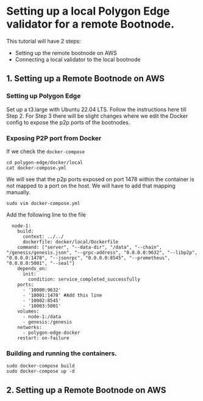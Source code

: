 # Setting up a local Polygon Edge validator for a remote Bootnode.

This tutorial will have 2 steps:
- Setting up the remote bootnode on AWS
- Connecting a local validator to the local bootnode

## 1. Setting up a Remote Bootnode on AWS

### Setting up Polygon Edge

Set up a t3.large with Ubuntu 22.04 LTS. Follow the instructions here till Step 2. For Step 3 there will be slight changes where we edit the Docker config to expose the p2p ports of the bootnodes.

### Exposing P2P port from Docker

If we check the `docker-compose`
```
cd polygon-edge/docker/local
cat docker-compose.yml
``` 
We will see that the p2p ports exposed on port 1478 within the container is not mapped to a port on the host. We will have to add that mapping manually.
```
sudo vim docker-compose.yml
```
Add the following line to the file
```
  node-1:
    build:
      context: ../../
      dockerfile: docker/local/Dockerfile
    command: ["server", "--data-dir", "/data", "--chain", "/genesis/genesis.json", "--grpc-address", "0.0.0.0:9632", "--libp2p", "0.0.0.0:1478", "--jsonrpc", "0.0.0.0:8545", "--prometheus", "0.0.0.0:5001", "--seal"]
    depends_on:
      init:
        condition: service_completed_successfully
    ports:
      - '10000:9632'
      - '10001:1478' #Add this line
      - '10002:8545'
      - '10003:5001'
    volumes:
      - node-1:/data
      - genesis:/genesis
    networks:
      - polygon-edge-docker
    restart: on-failure
```
### Building and running the containers.

```
sudo docker-compose build
sudo docker-compose up -d
```

## 2. Setting up a Remote Bootnode on AWS

